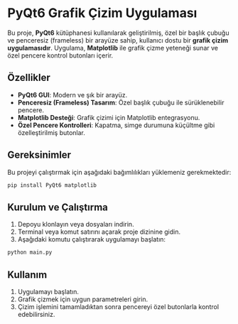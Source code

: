 # PyQt6 Grafik Çizim Uygulaması

Bu proje, **PyQt6** kütüphanesi kullanılarak geliştirilmiş, özel bir başlık çubuğu ve penceresiz (frameless) bir arayüze sahip, kullanıcı dostu bir **grafik çizim uygulamasıdır**. Uygulama, **Matplotlib** ile grafik çizme yeteneği sunar ve özel pencere kontrol butonları içerir.

## Özellikler

- **PyQt6 GUI**: Modern ve şık bir arayüz.
- **Penceresiz (Frameless) Tasarım**: Özel başlık çubuğu ile sürüklenebilir pencere.
- **Matplotlib Desteği**: Grafik çizimi için Matplotlib entegrasyonu.
- **Özel Pencere Kontrolleri**: Kapatma, simge durumuna küçültme gibi özelleştirilmiş butonlar.

## Gereksinimler

Bu projeyi çalıştırmak için aşağıdaki bağımlılıkları yüklemeniz gerekmektedir:

```bash
pip install PyQt6 matplotlib
```

## Kurulum ve Çalıştırma

1. Depoyu klonlayın veya dosyaları indirin.
2. Terminal veya komut satırını açarak proje dizinine gidin.
3. Aşağıdaki komutu çalıştırarak uygulamayı başlatın:

```bash
python main.py
```

## Kullanım

1. Uygulamayı başlatın.
2. Grafik çizmek için uygun parametreleri girin.
3. Çizim işlemini tamamladıktan sonra pencereyi özel butonlarla kontrol edebilirsiniz.

